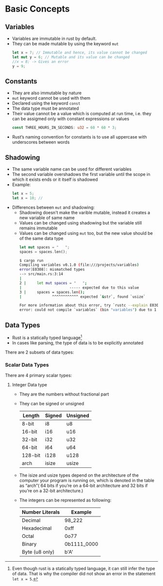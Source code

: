 # Basic Concepts

## Variables

* Variables are immutable in rust by default.
* They can be made mutable by using the keyword `mut`
    ```rust
    let x = 7; // Immutable and hence, its value cannot be changed
    let mut y = 6; // Mutable and its value can be changed
    //x = 8; -> Gives an error
    y = 9;
    ```

## Constants

* They are also immutable by nature
* `mut` keyword cannot be used with them
* Declared using the keyword `const`
* The data type must be annotated
* Their value cannot be a value which is computed at run time, i.e. they can be assigmed only with constant expressions or values
    ```rust
    const THREE_HOURS_IN_SECONDS: u32 = 60 * 60 * 3;
    ```
* Rust’s naming convention for constants is to use all uppercase with underscores between words

## Shadowing

* The same variable name can be used for different variables
* The second variable overshadows the first variable until the scope in which it exists ends or it itself is shadowed
* Example:
    ```rust
    let x = 5;
    let x = 10; // 
    ```
* Differences between `mut` and shadowing:
    * Shadowing doesn't make the varible mutable, instead it creates a new variable of same name
    * Values can be changed using shadowing but the variable still remains immutable
    * Values can be changed using `mut` too, but the new value should be of the same data type
        ```rust
        let mut spaces = "   ";
        spaces = spaces.len();
        ```
        ```bash
        $ cargo run
        Compiling variables v0.1.0 (file:///projects/variables)
        error[E0308]: mismatched types
        --> src/main.rs:3:14
        |
        2 |     let mut spaces = "   ";
        |                      ----- expected due to this value
        3 |     spaces = spaces.len();
        |              ^^^^^^^^^^^^ expected `&str`, found `usize`

        For more information about this error, try `rustc --explain E0308`.
        error: could not compile `variables` (bin "variables") due to 1 previous error
        ```

## Data Types

* Rust is a statically typed language[^1]
* In cases like parsing, the type of data is to be explicitly annotated

There are 2 subsets of data types:
### Scalar Data Types

There are 4 primary scalar types:

1. Integer Data type
    * They are the numbers without fractional part
    * They can be signed or unsigned

        | Length  | Signed | Unsigned |
        |---------|--------|----------|
        | 8-bit   | i8     | u8       |
        | 16-bit  | i16    | u16      |
        | 32-bit  | i32    | u32      |
        | 64-bit  | i64    | u64      |
        | 128-bit | i128   | u128     |
        | arch    | isize  | usize    |
    * The isize and usize types depend on the architecture of the computer your program is running on, which is denoted in the table as “arch”( 64 bits if you’re on a 64-bit architecture and 32 bits if you’re on a 32-bit architecture.)
    * The integers can be represented as following:

        | Number Literals  | Example     |
        |------------------|-------------|
        | Decimal          | 98_222      |
        | Hexadecimal      | 0xff        |
        | Octal            | 0o77        |
        | Binary           | 0b1111_0000 |
        | Byte (u8 only)   | b'A'        |






[^1]: Even though rust is a statically typed language, it can still infer the type of data. That is why the compiler did not show an error in the statement `let x = 5`.